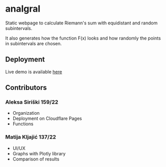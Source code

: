 # analgral

Static webpage to calculate Riemann's sum with equidistant and random subintervals.

It also generates how the function F(x) looks and how randomly the points in subintervals are chosen.

## Deployment
Live demo is available [here](https://analgral.pages.dev)

## Contributors

### Aleksa Siriški 159/22
* Organization
* Deployment on Cloudflare Pages
* Functions

### Matija Kljajić 137/22
* UI/UX
* Graphs with Plotly library
* Comparison of results
